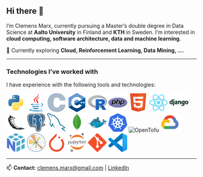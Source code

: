 ## Hi there 👋

I’m Clemens Marx, currently pursuing a Master’s double degree in Data Science at **Aalto University** in Finland and **KTH** in Sweden. I’m interested in **cloud computing, software architecture, data and machine learning**.

🌱 Currently exploring **Cloud, Reinforcement Learning, Data Mining, ...**.

---

### Technologies I’ve worked with
I have experience with the following tools and technologies:<br/> 
<div>
<!-- Programming Languages -->
<img title="Python" alt="Python" src="https://raw.githubusercontent.com/devicons/devicon/master/icons/python/python-original.svg" width="50" height="50" />
<img title="Java" alt="Java" src="https://raw.githubusercontent.com/devicons/devicon/master/icons/java/java-original.svg" width="50" height="50" />
<img title="C" alt="C" src="https://raw.githubusercontent.com/devicons/devicon/master/icons/c/c-original.svg" width="50" height="50" />
<img title="C++" alt="C++" src="https://raw.githubusercontent.com/devicons/devicon/master/icons/cplusplus/cplusplus-original.svg" width="50" height="50" />
<img title="R" alt="R" src="https://raw.githubusercontent.com/devicons/devicon/master/icons/r/r-original.svg" width="50" height="50" />
<img title="PHP" alt="PHP" src="https://raw.githubusercontent.com/devicons/devicon/master/icons/php/php-original.svg" width="50" height="50" />

<!-- Frontend / UI -->
<img title="HTML" alt="HTML" src="https://raw.githubusercontent.com/devicons/devicon/master/icons/html5/html5-original.svg" width="50" height="50" />
<img title="React Native" alt="React Native" src="https://raw.githubusercontent.com/devicons/devicon/master/icons/react/react-original.svg" width="50" height="50" />

<!-- Backend / Frameworks -->
<img title="Django" alt="Django" src="https://raw.githubusercontent.com/devicons/devicon/master/icons/django/django-plain-wordmark.svg" width="50" height="50" />
<img title="Flask" alt="Flask" src="https://raw.githubusercontent.com/devicons/devicon/master/icons/flask/flask-original.svg" width="50" height="50" />

<!-- Databases -->
<img title="PostgreSQL" alt="PostgreSQL" src="https://raw.githubusercontent.com/devicons/devicon/master/icons/postgresql/postgresql-original.svg" width="50" height="50" />
<img title="MySQL" alt="MySQL" src="https://raw.githubusercontent.com/devicons/devicon/master/icons/mysql/mysql-original.svg" width="50" height="50" />
<img title="MongoDB" alt="MongoDB" src="https://raw.githubusercontent.com/devicons/devicon/master/icons/mongodb/mongodb-original.svg" width="50" height="50" />

<!-- DevOps / Containers -->
<img title="Docker" alt="Docker" src="https://raw.githubusercontent.com/devicons/devicon/master/icons/docker/docker-original.svg" width="50" height="50" />
<img title="Kubernetes" alt="Kubernetes" src="https://raw.githubusercontent.com/devicons/devicon/master/icons/kubernetes/kubernetes-plain.svg" width="50" height="50" />
<img title="OpenTofu" alt="OpenTofu" src="https://raw.githubusercontent.com/opentofu/brand-artifacts/589e4111bcf8de39fae9dfb2b8659f7f5373a92b/symbol-only/transparent/SVG/on-light.svg" width="50" height="50" />

<!-- Cloud Platforms -->
<img title="GCP" alt="GCP" src="https://raw.githubusercontent.com/devicons/devicon/master/icons/googlecloud/googlecloud-original.svg" width="50" height="50" />

<!-- Data / Analytics / ML -->
<img title="NumPy" alt="NumPy" src="https://raw.githubusercontent.com/devicons/devicon/master/icons/numpy/numpy-original.svg" width="50" height="50" />
<img title="Matplotlib" alt="Matplotlib" src="https://raw.githubusercontent.com/devicons/devicon/master/icons/matplotlib/matplotlib-original.svg" width="50" height="50" />
<img title="PyTorch" alt="PyTorch" src="https://raw.githubusercontent.com/devicons/devicon/master/icons/pytorch/pytorch-original.svg" width="50" height="50" />
<img title="Jupyter" alt="Jupyter" src="https://raw.githubusercontent.com/devicons/devicon/master/icons/jupyter/jupyter-original-wordmark.svg" width="50" height="50" />

<!-- Version Control / Tools -->
<img title="Git" alt="Git" src="https://raw.githubusercontent.com/devicons/devicon/master/icons/git/git-original.svg" width="50" height="50" />
<img title="VS Code" alt="VS Code" src="https://raw.githubusercontent.com/devicons/devicon/master/icons/vscode/vscode-original.svg" width="50" height="50" />
</div>


---

📫 **Contact:** [clemens.marx@gmail.com](mailto:clemens.marx@gmail.com) | [LinkedIn](https://www.linkedin.com/in/clemens-marx/)  
